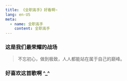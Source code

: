 ```yaml
---
title: 《全职高手》好看啊~
lang: en-US
meta:
  - name: 全职高手
    content: 全职高手
---
```


### 这是我们最荣耀的战场 

>不忘初心，做到极致，人人都能站在属于自己的巅峰。
<!-- more -->
<div ref="actingcute_anchor" id="actingcute_anchor"></div>

### 好喜欢这首歌啊 ^_^

<dplayer url="http://lovely.haibarai.com/1049_M0285000003fIydK1LKqNw1001663079.f9844.mp4"/>


